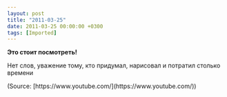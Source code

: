 ```yaml
---
layout: post
title: "2011-03-25"
date: 2011-03-25 00:00:00 +0300
tags: [Imported]
---
```


**Это стоит посмотреть!**

Нет слов, уважение тому, кто придумал, нарисовал и потратил столько времени

<div class="attribution">(<span>Source:</span> [https://www.youtube.com/](https://www.youtube.com/))</div>
